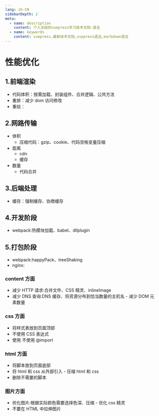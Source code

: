```yaml
---
lang: zh-CN
sidebarDepth: 2
meta:
  - name: description
    content: 个人总结的vuepress学习技术文档-语法
  - name: keywords
    content: vuepress,最新技术文档,vuepress语法,markdown语法
---
```


# 性能优化

<!-- ## 1.指标

### 1.1 真实指标

### 1.2 实验室指标

## 2.评估工具

### 2.1 chrome devtools

### 2.2 lighthouse

### 2.3pagespeed insights

### 2.4webpagetest

## 3.优化方案

### 3.1 压缩

### 3.2 图片优化

### 3.3 加载策略

### 3.4 执行渲染

### 3.5 感官体验优化 -->

## 1.前端渲染

- 代码体积：按需加载、封装组件、合并逻辑、公共方法
- 重排：减少 dom 访问修改
- 重绘：

## 2.网路传输

- 体积
  - 压缩代码：gzip、cookie、代码空格变量压缩
- 距离
  - cdn
  - 缓存
- 数量
  - 代码合并

## 3.后端处理

- 缓存：强制缓存、协商缓存

## 4.开发阶段

- webpack:热模块加载、babel、dllplugin

## 5.打包阶段

- webpack:happyPack、treeShaking
- nginx:

### content 方面

- 减少 HTTP 请求:合并文件、CSS 精灵、inlineImage
- 减少 DNS 查询:DNS 缓存、将资源分布到恰当数量的主机名 - 减少 DOM 元素数量

### css 方面

- 将样式表放到页面顶部
- 不使用 CSS 表达式
- 使用 <link> 不使用 @import

### html 方面

- 将脚本放到页面底部
- 将 html 和 css 从外部引入 - 压缩 html 和 css
- 删除不需要的脚本

### 图片方面

- 优化图片:根据实际颜色需要选择色深、压缩 - 优化 css 精灵
- 不要在 HTML 中拉伸图片
